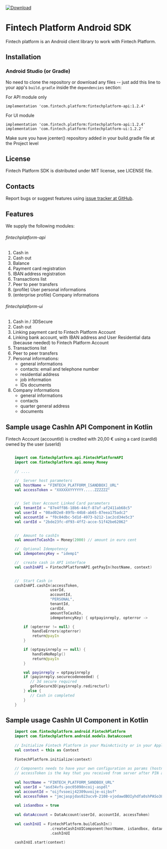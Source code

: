 [ ![Download](https://api.bintray.com/packages/dwafintech/fintechplatform/sdk-android/images/download.svg) ](https://bintray.com/dwafintech/fintechplatform/sdk-android/_latestVersion)

Fintech Platform Android SDK
=================================================
Fintech platform is an Android client library to work with Fintech Platform.

Installation
-------------------------------------------------

### Android Studio (or Gradle)

No need to clone the repository or download any files -- just add this line to your app's `build.gradle` inside the `dependencies` section:

For API module only

    implementation 'com.fintech.platform:fintechplatform-api:1.2.4'
    
For UI module

    implementation 'com.fintech.platform:fintechplatform-api:1.2.4'
    implementation 'com.fintech.platform:fintechplatform-ui:1.2.2'
    
Make sure you have jcenter() repository added in your build.gradle file at the Project level

License
-------------------------------------------------
Fintech Platform SDK is distributed under MIT license, see LICENSE file.


Contacts
-------------------------------------------------
Report bugs or suggest features using
[issue tracker at GitHub](https://github.com/DWAplatform/fintech-platform-sdk-android/issues).

Features
-------------------------------------------------
We supply the following modules:

###### fintechplatform-api

1. Cash in 
2. Cash out
3. Balance
4. Payment card registration
5. IBAN address registration
6. Transactions list
7. Peer to peer transfers
8. (profile) User personal informations
9. (enterprise profile) Company informations

###### fintechplatform-ui
1. Cash in / 3DSecure
2. Cash out
4. Linking payment card to Fintech Platform Account
5. Linking bank account, with IBAN address and User Residential data (because needed) to Fintech Platform Account
6. Transactions list
7. Peer to peer transfers
8. Personal informations: 
    * general informations
    * contacts: email and telephone number
    * residential address
    * job information
    * IDs documents
9. Company informations
    * general informations
    * contacts
    * quarter general address
    * documents


Sample usage CashIn API Component in Kotlin
-------------------------------------------------

Fintech Account (accountId) is credited with 20,00 € using a card (cardId) owned by the user (userId)


```kotlin

    import com.fintechplatform.api.FintechPlatformAPI
    import com.fintechplatform.api.money.Money
    
    // ....

    //  Server host parameters
    val hostName = "FINTECH_PLATFORM_[SANDBOX]_URL"
    val accessToken = "XXXXXXYYYYYY.....ZZZZZZ"
        

    //  Set User Account Linked Card parameters
    val tenantId = "87e4ff86-18b6-44cf-87af-af2411ab68c5"
    val userId = "08ad02e8-89fb-44b8-ab65-87eea175adc2"
    val accountId = "f0c84dbc-5d1d-4973-b212-1ac2cd34e5c3"
    val cardId = "2bde23fc-df93-4ff2-acce-51f42be62062"
        

    //  Amount to cashIn
    val amountToCashIn = Money(2000) // amount in euro cent

    //  Optional Idempotency
    val idempotencyKey = "idemp1"

    //  create cash in API interface
    val cashInAPI = FintechPlatformAPI.getPayIn(hostName, context)
                

    //  Start Cash in
    cashInAPI.cashIn(accessToken,
                    userId,
                    accountId,
                    "PERSONAL",
                    tenantId,
                    cardId,
                    amountToCashIn,
                    idempotencyKey) { optpayinreply, opterror ->

        if (opterror != null) {
            handleErrors(opterror)
            return@payIn
        }

        if (optpayinreply == null) {
            handleNoReply()
            return@payIn
        }

        val payinreply = optpayinreply
        if (payinreply.securecodeneeded) {
           // 3d secure required
           goToSecure3D(payinreply.redirecturl)
        } else {
           // Cash in completed
        }
    }
```
Sample usage CashIn UI Component in Kotlin
-------------------------------------------------
```kotlin
    import com.fintechplatform.android.FintechPlatform
    import com.fintechplatform.android.models.DataAccount
    
    // Initialize Fintech Platform in your MainActivity or in your Application onCreate, and give it Context params
    val context = this as Context
    
    FintechPlatform.initialize(context)
    
    // Components needs to have your own configuration as params (hostname, userid, accountid and token access to the platform)
    // accessToken is the key that you received from server after PIN authentication process.
     
    val hostName = "FINTECH_PLATFORM_SANDBOX_URL"
    val userId = "asd34vfs-poc05098ncoij-aspdl"
    val accountId = "oijfvsoeij42309uvoije-oijbsf"
    val accessToken = "jmcjaspjdas023ucv9-2108-vjodawdBOIyhdfa0shPASo384-dcpaos-2edas"
    
    val isSandbox = true
      
    val dataAccount = DataAccount(userId, accountId, accessToken)
    
    val cashInUI = FintechPlatform.buildCashIn()
                    .createCashInUIComponent(hostName, isSandbox, dataAccount)
                    .cashInUI
                    
    cashInUI.start(context)
    
```
